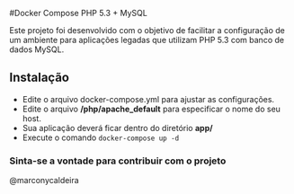 #Docker Compose PHP 5.3 + MySQL

Este projeto foi desenvolvido com o objetivo de facilitar a configuração de um ambiente para aplicações legadas que utilizam PHP 5.3 com banco de dados MySQL.

## Instalação
- Edite o arquivo docker-compose.yml para ajustar as configurações.
- Edite o arquivo **/php/apache_default** para especificar o nome do seu host.
- Sua aplicação deverá ficar dentro do diretório **app/**
- Execute o comando `docker-compose up -d`

### Sinta-se a vontade para contribuir com o projeto
@marconycaldeira
